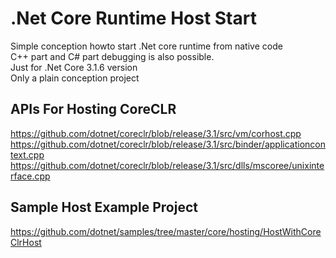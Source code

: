 # .Net Core Runtime Host Start
Simple conception howto start .Net core runtime from native code   
C++ part and C# part debugging is also possible.    
Just for .Net Core 3.1.6 version   
Only a plain conception project   

## APIs For Hosting CoreCLR
https://github.com/dotnet/coreclr/blob/release/3.1/src/vm/corhost.cpp
https://github.com/dotnet/coreclr/blob/release/3.1/src/binder/applicationcontext.cpp
https://github.com/dotnet/coreclr/blob/release/3.1/src/dlls/mscoree/unixinterface.cpp

## Sample Host Example Project
https://github.com/dotnet/samples/tree/master/core/hosting/HostWithCoreClrHost


